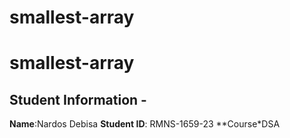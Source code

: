 # smallest-array
# smallest-array
## Student Information - 
**Name**:Nardos Debisa
**Student ID**: RMNS-1659-23
**Course*DSA
